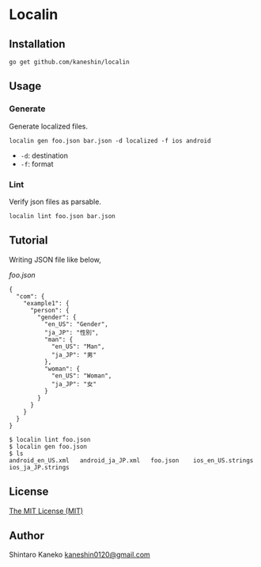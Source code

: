 # Localin

## Installation

```
go get github.com/kaneshin/localin
```

## Usage

### Generate

Generate localized files.

```
localin gen foo.json bar.json -d localized -f ios android
```

- `-d`: destination
- `-f`: format

### Lint

Verify json files as parsable.

```
localin lint foo.json bar.json
```

## Tutorial

Writing JSON file like below,

_foo.json_

```
{
  "com": {
    "example1": {
      "person": {
        "gender": {
          "en_US": "Gender",
          "ja_JP": "性別",
          "man": {
            "en_US": "Man",
            "ja_JP": "男"
          },
          "woman": {
            "en_US": "Woman",
            "ja_JP": "女"
          }
        }
      }
    }
  }
}
```

```
$ localin lint foo.json
$ localin gen foo.json
$ ls
android_en_US.xml	android_ja_JP.xml	foo.json	ios_en_US.strings	ios_ja_JP.strings
```

## License

[The MIT License (MIT)](http://kaneshin.mit-license.org/)

## Author

Shintaro Kaneko <kaneshin0120@gmail.com>
